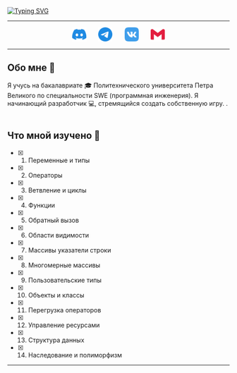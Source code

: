 <!-- Intro part -->
<!-- Typing SVG - https://github.com/DenverCoder1/readme-typing-svg -->

[![Typing SVG](https://readme-typing-svg.demolab.com?font=Fira+Code&weight=900&size=28&pause=1000&color=000000&background=19ACFF00&center=%D0%B8%D1%81%D1%82%D0%B8%D0%BD%D0%BD%D1%8B%D0%B9&vCenter=%D0%B8%D1%81%D1%82%D0%B8%D0%BD%D0%BD%D1%8B%D0%B9&repeat=%D0%B8%D1%81%D1%82%D0%B8%D0%BD%D0%BD%D1%8B%D0%B9&width=435&lines=%D0%9F%D1%80%D0%B8%D0%B2%D0%B5%D1%82+%D1%8F+LifeNewer;%D0%BF%D1%80%D0%B8%D1%8F%D1%82%D0%BD%D0%BE+%D0%BF%D0%BE%D0%B7%D0%BD%D0%B0%D0%BA%D0%BE%D0%BC%D0%B8%D1%82%D1%8C%D1%81%D1%8F)](https://git.io/typing-svg)
***

<!-- Social icons section -->
<p align="center">
  <a href="https://discordapp.com/users/734106915302408244/"><img width="32px" alt="discord profile" title="discord profile" src="assets/discord.svg"></a>
  &#8287;&#8287;&#8287;&#8287;&#8287;
  <a href="https://t.me/LifeNewer"><img width="32px" alt="telegram profile" title="telegram profile" src="assets/telegram.svg"></a>
  &#8287;&#8287;&#8287;&#8287;&#8287;
  <a href="https://vk.com/NoLifeNewer"><img width="32px" alt="vk profile" title="vk profile" src="assets/vk.svg"/></a>
  &#8287;&#8287;&#8287;&#8287;&#8287;
  <a href="mailto:e.vasilew2011@yandex.ru"><img width="32px" alt="contact me by email" title="contact me by email" src="assets/gmail.svg"/></a>
</p>


***
<!-- Bio part -->
## Обо мне 🌳

Я учусь на бакалавриате 🎓 Политехнического университета Петра Великого по специальности SWE (программная инженерия). Я начинающий разработчик 💻, стремящийся создать собственную игру. .<br/><br/>  

<!-- My targets -->
## Что мной изучено 🌱

- [x] 1. Переменные и типы
- [x] 2. Операторы
- [x] 3. Ветвление и циклы
- [x] 4. Функции
- [x] 5. Обратный вызов
- [x] 6. Области видимости
- [x] 7. Массивы указатели строки
- [x] 8. Многомерные массивы
- [x] 9. Пользовательские типы
- [x] 10. Объекты и классы
- [x] 11. Перегрузка операторов
- [x] 12. Управление ресурсами
- [x] 13. Структура данных
- [x] 14. Наследование и полиморфизм
***
